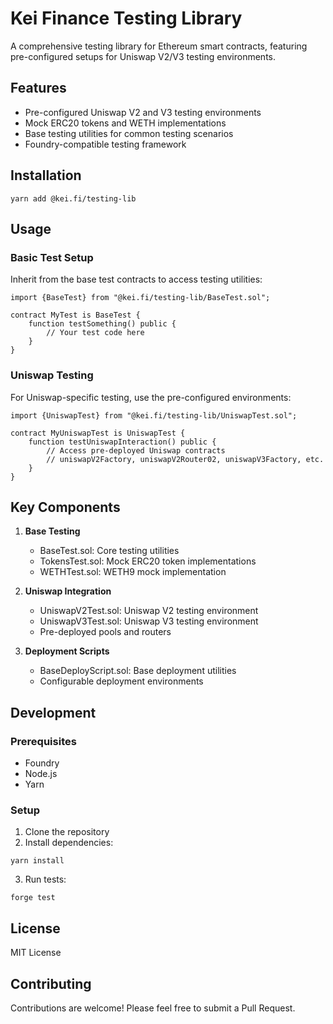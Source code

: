# Kei Finance Testing Library

A comprehensive testing library for Ethereum smart contracts, featuring pre-configured setups for Uniswap V2/V3 testing environments.

## Features

- Pre-configured Uniswap V2 and V3 testing environments
- Mock ERC20 tokens and WETH implementations
- Base testing utilities for common testing scenarios
- Foundry-compatible testing framework

## Installation

```
yarn add @kei.fi/testing-lib
```

## Usage

### Basic Test Setup

Inherit from the base test contracts to access testing utilities:

```
import {BaseTest} from "@kei.fi/testing-lib/BaseTest.sol";

contract MyTest is BaseTest {
    function testSomething() public {
        // Your test code here
    }
}
```

### Uniswap Testing

For Uniswap-specific testing, use the pre-configured environments:

```
import {UniswapTest} from "@kei.fi/testing-lib/UniswapTest.sol";

contract MyUniswapTest is UniswapTest {
    function testUniswapInteraction() public {
        // Access pre-deployed Uniswap contracts
        // uniswapV2Factory, uniswapV2Router02, uniswapV3Factory, etc.
    }
}
```

## Key Components

1. **Base Testing**
   - BaseTest.sol: Core testing utilities
   - TokensTest.sol: Mock ERC20 token implementations
   - WETHTest.sol: WETH9 mock implementation

2. **Uniswap Integration**
   - UniswapV2Test.sol: Uniswap V2 testing environment
   - UniswapV3Test.sol: Uniswap V3 testing environment
   - Pre-deployed pools and routers

3. **Deployment Scripts**
   - BaseDeployScript.sol: Base deployment utilities
   - Configurable deployment environments

## Development

### Prerequisites

- Foundry
- Node.js
- Yarn

### Setup

1. Clone the repository
2. Install dependencies:
```
yarn install
```

3. Run tests:
```
forge test
```

## License

MIT License

## Contributing

Contributions are welcome! Please feel free to submit a Pull Request.